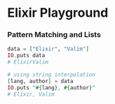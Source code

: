 # Elixir Playground

### Pattern Matching and Lists

``` elixir
data = ["Elixir", "Valim"]
IO.puts data
# ElixirValim
```
``` elixir
# using string interpolation
[lang, author] = data
IO.puts "#{lang}, #{author}"
# Elixir, Valim
```
